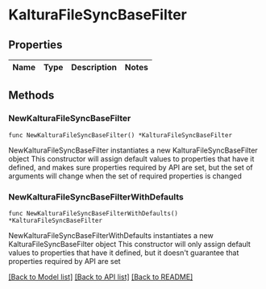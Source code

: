 # KalturaFileSyncBaseFilter

## Properties

Name | Type | Description | Notes
------------ | ------------- | ------------- | -------------

## Methods

### NewKalturaFileSyncBaseFilter

`func NewKalturaFileSyncBaseFilter() *KalturaFileSyncBaseFilter`

NewKalturaFileSyncBaseFilter instantiates a new KalturaFileSyncBaseFilter object
This constructor will assign default values to properties that have it defined,
and makes sure properties required by API are set, but the set of arguments
will change when the set of required properties is changed

### NewKalturaFileSyncBaseFilterWithDefaults

`func NewKalturaFileSyncBaseFilterWithDefaults() *KalturaFileSyncBaseFilter`

NewKalturaFileSyncBaseFilterWithDefaults instantiates a new KalturaFileSyncBaseFilter object
This constructor will only assign default values to properties that have it defined,
but it doesn't guarantee that properties required by API are set


[[Back to Model list]](../README.md#documentation-for-models) [[Back to API list]](../README.md#documentation-for-api-endpoints) [[Back to README]](../README.md)


